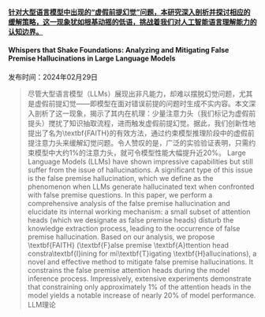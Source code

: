 #### [针对大型语言模型中出现的“虚假前提幻觉”问题，本研究深入剖析并探讨相应的缓解策略，这一现象犹如根基动摇的低语，挑战着我们对人工智能语言理解能力的认知边界。](https://arxiv.org/abs/2402.19103)
#### Whispers that Shake Foundations: Analyzing and Mitigating False Premise Hallucinations in Large Language Models
发布时间：2024年02月29日
> 尽管大型语言模型（LLMs）展现出非凡能力，却难以摆脱幻觉问题，尤其是虚假前提幻觉——即模型在面对错误前提的问题时生成不实内容。本文深入剖析了这一现象，揭示了其内在机理：少量注意力头（我们标记为虚假前提头）搅扰了知识抽取流程，进而触发虚假前提幻觉。据此，我们创新性地提出了名为\textbf{FAITH}的有效方法，通过约束模型推理阶段中的虚假前提注意力头来缓解幻觉问题。令人赞叹的是，广泛的实验验证表明，只需约束模型中大约$1\%$的注意力头，就可令模型性能大幅提升近$20\%$。
> Large Language Models (LLMs) have shown impressive capabilities but still suffer from the issue of hallucinations. A significant type of this issue is the false premise hallucination, which we define as the phenomenon when LLMs generate hallucinated text when confronted with false premise questions. In this paper, we perform a comprehensive analysis of the false premise hallucination and elucidate its internal working mechanism: a small subset of attention heads (which we designate as false premise heads) disturb the knowledge extraction process, leading to the occurrence of false premise hallucination. Based on our analysis, we propose \textbf{FAITH} (\textbf{F}alse premise \textbf{A}ttention head constra\textbf{I}ining for mi\textbf{T}igating \textbf{H}allucinations), a novel and effective method to mitigate false premise hallucinations. It constrains the false premise attention heads during the model inference process. Impressively, extensive experiments demonstrate that constraining only approximately $1\%$ of the attention heads in the model yields a notable increase of nearly $20\%$ of model performance.
LLM理论